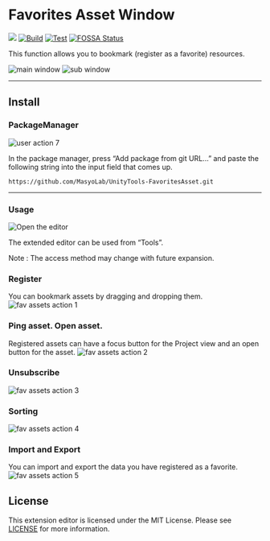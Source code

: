 # Favorites Asset Window

[![](https://img.shields.io/badge/Licenses-MIT-brightgreen)](https://github.com/MasyoLab/UnityTools-FavoritesAsset/blob/master/LICENSE)
[![Build](https://github.com/MasyoLab/UnityTools-FavoritesAsset/actions/workflows/build.yml/badge.svg?branch=release&event=push)](https://github.com/MasyoLab/UnityTools-FavoritesAsset/actions/workflows/build.yml)
[![Test](https://github.com/MasyoLab/UnityTools-FavoritesAsset/actions/workflows/test.yml/badge.svg?branch=develop)](https://github.com/MasyoLab/UnityTools-FavoritesAsset/actions/workflows/test.yml)
[![FOSSA Status](https://app.fossa.com/api/projects/git%2Bgithub.com%2FMasyoLab%2FUnityTools-FavoritesAsset.svg?type=shield)](https://app.fossa.com/projects/git%2Bgithub.com%2FMasyoLab%2FUnityTools-FavoritesAsset?ref=badge_shield)

This function allows you to bookmark (register as a favorite) resources.

![main window](https://user-images.githubusercontent.com/20793765/123297800-defba380-d552-11eb-8667-b630e260471d.jpg)
![sub window](https://user-images.githubusercontent.com/20793765/123297813-e15dfd80-d552-11eb-9622-9ab2e9da8b3f.jpg)

----

Install
-------
### PackageManager

![user action 7](https://user-images.githubusercontent.com/20793765/123511981-bb09a080-d6bf-11eb-8a15-68bad60e0278.png)

In the package manager, press “Add package from git URL...” and paste the following string into the input field that comes up.

```https://github.com/MasyoLab/UnityTools-FavoritesAsset.git```

----

### Usage
![Open the editor](https://user-images.githubusercontent.com/20793765/123286869-3f85e300-d549-11eb-98e9-33523237ddd6.png)

The extended editor can be used from “Tools”.

Note : The access method may change with future expansion.

### Register
You can bookmark assets by dragging and dropping them.
![fav assets action 1](https://user-images.githubusercontent.com/20793765/123298861-e5d6e600-d553-11eb-8928-ee576f50ca90.gif)

### Ping asset. Open asset.
Registered assets can have a focus button for the Project view and an open button for the asset.
![fav assets action 2](https://user-images.githubusercontent.com/20793765/123300092-28e58900-d555-11eb-8e10-a0cc34981c77.gif)

### Unsubscribe
![fav assets action 3](https://user-images.githubusercontent.com/20793765/123303319-a5c63200-d558-11eb-9d39-04df72eab611.gif)

### Sorting
![fav assets action 4](https://user-images.githubusercontent.com/20793765/123303675-035a7e80-d559-11eb-81b8-c1d3b57f2e7b.gif)

### Import and Export
You can import and export the data you have registered as a favorite.
![fav assets action 5](https://user-images.githubusercontent.com/20793765/123304439-e96d6b80-d559-11eb-8b0d-8bf0dd49ba5e.gif)

License
-------

This extension editor is licensed under the MIT License. Please see [LICENSE](https://github.com/MasyoLab/UnityTools-FavoritesAsset/blob/master/LICENSE) for more information.
